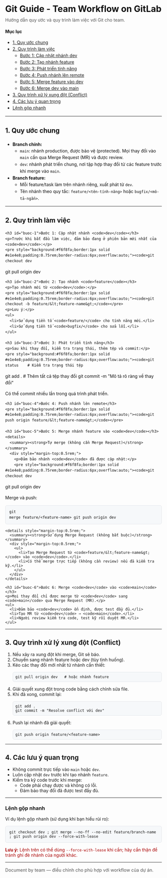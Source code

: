 <!-- Git Guide - Team Workflow on GitLab (HTML) -->
<div style="font-family: -apple-system, BlinkMacSystemFont, 'Segoe UI', Roboto, 'Helvetica Neue', Arial; line-height:1.5; color:#111;">

  <h1 style="margin-bottom:0.25rem;">Git Guide - Team Workflow on GitLab</h1>
  <p style="margin-top:0; color:#555;">Hướng dẫn quy ước và quy trình làm việc với Git cho team.</p>

  <!-- Table of Contents -->
  <nav aria-label="Table of contents" style="margin:1rem 0;">
    <strong>Mục lục</strong>
    <ul>
      <li><a href="#quy-uoc-chung">1. Quy ước chung</a></li>
      <li><a href="#quy-trinh-lam-viec">2. Quy trình làm việc</a>
        <ul>
          <li><a href="#buoc-1">Bước 1: Cập nhật nhánh dev</a></li>
          <li><a href="#buoc-2">Bước 2: Tạo nhánh feature</a></li>
          <li><a href="#buoc-3">Bước 3: Phát triển tính năng</a></li>
          <li><a href="#buoc-4">Bước 4: Push nhánh lên remote</a></li>
          <li><a href="#buoc-5">Bước 5: Merge feature vào dev</a></li>
          <li><a href="#buoc-6">Bước 6: Merge dev vào main</a></li>
        </ul>
      </li>
      <li><a href="#xu-ly-conflict">3. Quy trình xử lý xung đột (Conflict)</a></li>
      <li><a href="#luu-y">4. Các lưu ý quan trọng</a></li>
      <li><a href="#lenh-gop-nhanh">Lệnh gộp nhanh</a></li>
    </ul>
  </nav>

  <hr>

  <!-- Section 1 -->
  <section id="quy-uoc-chung">
    <h2>1. Quy ước chung</h2>
    <ul>
      <li>
        <strong>Branch chính:</strong>
        <ul>
          <li><code>main</code>: nhánh production, được bảo vệ (protected). Mọi thay đổi vào <code>main</code> cần qua Merge Request (MR) và được review.</li>
          <li><code>dev</code>: nhánh phát triển chung, nơi tập hợp thay đổi từ các feature trước khi merge vào <code>main</code>.</li>
        </ul>
      </li>
      <li>
        <strong>Branch feature:</strong>
        <ul>
          <li>Mỗi feature/task làm trên nhánh riêng, xuất phát từ <code>dev</code>.</li>
          <li>Tên nhánh theo quy tắc: <code>feature/&lt;tên-tính-năng&gt;</code> hoặc <code>bugfix/&lt;mô-tả-ngắn&gt;</code>.</li>
        </ul>
      </li>
    </ul>
  </section>

  <hr>

  <!-- Section 2 -->
  <section id="quy-trinh-lam-viec">
    <h2>2. Quy trình làm việc</h2>

    <h3 id="buoc-1">Bước 1: Cập nhật nhánh <code>dev</code></h3>
    <p>Trước khi bắt đầu làm việc, đảm bảo đang ở phiên bản mới nhất của <code>dev</code>:</p>
    <pre style="background:#f6f8fa;border:1px solid #e1e4e8;padding:0.75rem;border-radius:6px;overflow:auto;"><code>git checkout dev
git pull origin dev</code></pre>

    <h3 id="buoc-2">Bước 2: Tạo nhánh <code>feature</code></h3>
    <p>Tạo nhánh mới từ <code>dev</code>:</p>
    <pre style="background:#f6f8fa;border:1px solid #e1e4e8;padding:0.75rem;border-radius:6px;overflow:auto;"><code>git checkout -b feature/&lt;feature-name&gt;</code></pre>
    <p>Lưu ý:</p>
    <ul>
      <li>Sử dụng tiền tố <code>feature/</code> cho tính năng mới.</li>
      <li>Sử dụng tiền tố <code>bugfix/</code> cho sửa lỗi.</li>
    </ul>

    <h3 id="buoc-3">Bước 3: Phát triển tính năng</h3>
    <p>Sau khi thay đổi, kiểm tra trạng thái, thêm tệp và commit:</p>
    <pre style="background:#f6f8fa;border:1px solid #e1e4e8;padding:0.75rem;border-radius:6px;overflow:auto;"><code>git status    # Kiểm tra trạng thái tệp
git add .       # Thêm tất cả tệp thay đổi
git commit -m "Mô tả rõ ràng về thay đổi"</code></pre>
    <p>Có thể commit nhiều lần trong quá trình phát triển.</p>

    <h3 id="buoc-4">Bước 4: Push nhánh lên remote</h3>
    <pre style="background:#f6f8fa;border:1px solid #e1e4e8;padding:0.75rem;border-radius:6px;overflow:auto;"><code>git push origin feature/&lt;feature-name&gt;</code></pre>

    <h3 id="buoc-5">Bước 5: Merge nhánh feature vào <code>dev</code></h3>
    <details>
      <summary><strong>Tự merge (không cần Merge Request)</strong></summary>
      <div style="margin-top:0.5rem;">
        <p>Đảm bảo nhánh <code>dev</code> đã được cập nhật:</p>
        <pre style="background:#f6f8fa;border:1px solid #e1e4e8;padding:0.75rem;border-radius:6px;overflow:auto;"><code>git checkout dev
git pull origin dev</code></pre>
        <p>Merge và push:</p>
        <pre style="background:#f6f8fa;border:1px solid #e1e4e8;padding:0.75rem;border-radius:6px;overflow:auto;"><code>git merge feature/&lt;feature-name&gt;
git push origin dev</code></pre>
      </div>
    </details>

    <details style="margin-top:0.5rem;">
      <summary><strong>Sử dụng Merge Request (không bắt buộc)</strong></summary>
      <div style="margin-top:0.5rem;">
        <ul>
          <li>Tạo Merge Request từ <code>feature/&lt;feature-name&gt;</code> vào <code>dev</code>.</li>
          <li>Có thể merge trực tiếp (không cần review) nếu đã kiểm tra kỹ.</li>
        </ul>
      </div>
    </details>

    <h3 id="buoc-6">Bước 6: Merge <code>dev</code> vào <code>main</code></h3>
    <p>Mọi thay đổi chỉ được merge từ <code>dev</code> sang <code>main</code> qua Merge Request (MR).</p>
    <ul>
      <li>Đảm bảo <code>dev</code> ổn định, được test đầy đủ.</li>
      <li>Tạo MR từ <code>dev</code> → <code>main</code>.</li>
      <li>Người review kiểm tra code, test kỹ rồi duyệt MR.</li>
    </ul>
  </section>

  <hr>

  <!-- Section 3 -->
  <section id="xu-ly-conflict">
    <h2>3. Quy trình xử lý xung đột (Conflict)</h2>
    <ol>
      <li>Nếu xảy ra xung đột khi merge, Git sẽ báo.</li>
      <li>Chuyển sang nhánh feature hoặc dev (tùy tình huống).</li>
      <li>Kéo các thay đổi mới nhất từ nhánh cần thiết:
        <pre style="background:#f6f8fa;border:1px solid #e1e4e8;padding:0.5rem;border-radius:6px;overflow:auto;"><code>git pull origin dev   # hoặc nhánh feature</code></pre>
      </li>
      <li>Giải quyết xung đột trong code bằng cách chỉnh sửa file.</li>
      <li>Khi đã xong, commit lại:
        <pre style="background:#f6f8fa;border:1px solid #e1e4e8;padding:0.5rem;border-radius:6px;overflow:auto;"><code>git add .
git commit -m "Resolve conflict với dev"</code></pre>
      </li>
      <li>Push lại nhánh đã giải quyết:
        <pre style="background:#f6f8fa;border:1px solid #e1e4e8;padding:0.5rem;border-radius:6px;overflow:auto;"><code>git push origin feature/&lt;feature-name&gt;</code></pre>
      </li>
    </ol>
  </section>

  <hr>

  <!-- Section 4 -->
  <section id="luu-y">
    <h2>4. Các lưu ý quan trọng</h2>
    <ul>
      <li>Không commit trực tiếp vào <code>main</code> hoặc <code>dev</code>.</li>
      <li>Luôn cập nhật <code>dev</code> trước khi tạo nhánh <code>feature</code>.</li>
      <li>Kiểm tra kỹ code trước khi merge:
        <ul>
          <li>Code phải chạy được và không có lỗi.</li>
          <li>Đảm bảo thay đổi đã được test đầy đủ.</li>
        </ul>
      </li>
    </ul>
  </section>

  <hr>

  <!-- Quick merge command -->
  <section id="lenh-gop-nhanh">
    <h3>Lệnh gộp nhanh</h3>
    <p>Ví dụ lệnh gộp nhanh (sử dụng khi bạn hiểu rủi ro):</p>
    <pre style="background:#f6f8fa;border:1px solid #e1e4e8;padding:0.75rem;border-radius:6px;overflow:auto;"><code>git checkout dev ; git merge --no-ff --no-edit feature/branch-name ; git push origin dev --force-with-lease</code></pre>
    <p style="color:#a00;"><strong>Lưu ý:</strong> Lệnh trên có thể dùng <code>--force-with-lease</code> khi cần; hãy cẩn thận để tránh ghi đè nhánh của người khác.</p>
  </section>

  <hr>

  <footer style="font-size:0.9rem; color:#555; margin-top:1rem;">
    <p>Document by team — điều chỉnh cho phù hợp với workflow của dự án.</p>
  </footer>

</div>
